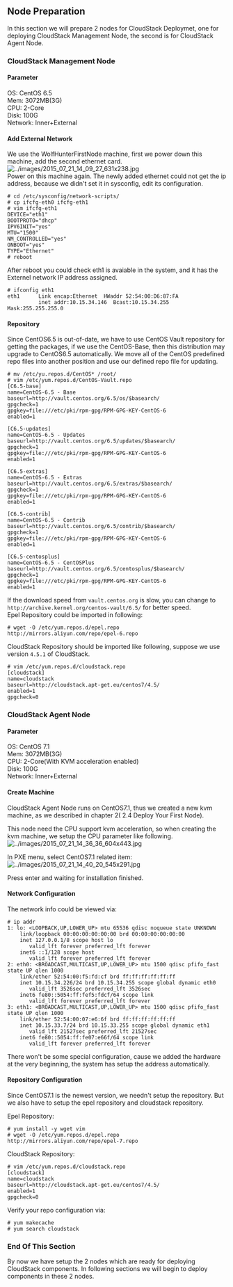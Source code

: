 ## Node Preparation
In this section we will prepare 2 nodes for CloudStack Deploymet, one for deploying CloudStack Management Node, the second is for CloudStack Agent Node.    

### CloudStack Management Node
#### Parameter
OS: CentOS 6.5      
Mem: 3072MB(3G)    
CPU: 2-Core    
Disk: 100G   
Network: Inner+External    

#### Add External Network
We use the WolfHunterFirstNode machine, first we power down this machine, add the second ethernet card.    
![../images/2015_07_21_14_09_27_631x238.jpg](../images/2015_07_21_14_09_27_631x238.jpg)   
Power on this machine again. The newly added ethernet could not get the ip address, because we didn't set it in sysconfig, edit its configuration.     

```
# cd /etc/sysconfig/network-scripts/
# cp ifcfg-eth0 ifcfg-eth1
# vim ifcfg-eth1
DEVICE="eth1"
BOOTPROTO="dhcp"
IPV6INIT="yes"
MTU="1500"
NM_CONTROLLED="yes"
ONBOOT="yes"
TYPE="Ethernet"
# reboot
```

After reboot you could check eth1 is avaiable in the system, and it has the Externel network IP address assigned.   

```
# ifconfig eth1
eth1      Link encap:Ethernet  HWaddr 52:54:00:D6:87:FA  
          inet addr:10.15.34.146  Bcast:10.15.34.255  Mask:255.255.255.0
```
#### Repository 
Since CentOS6.5 is out-of-date, we have to use CentOS Vault repository for getting the packages, if we use the CentOS-Base, then this distribution may upgrade to CentOS6.5 automatically. We move all of the CentOS predefined repo files into another position and use our defined repo file for updating.     

```
# mv /etc/yu.repos.d/CentOS* /root/
# vim /etc/yum.repos.d/CentOS-Vault.repo 
[C6.5-base]
name=CentOS-6.5 - Base
baseurl=http://vault.centos.org/6.5/os/$basearch/
gpgcheck=1
gpgkey=file:///etc/pki/rpm-gpg/RPM-GPG-KEY-CentOS-6
enabled=1

[C6.5-updates]
name=CentOS-6.5 - Updates
baseurl=http://vault.centos.org/6.5/updates/$basearch/
gpgcheck=1
gpgkey=file:///etc/pki/rpm-gpg/RPM-GPG-KEY-CentOS-6
enabled=1

[C6.5-extras]
name=CentOS-6.5 - Extras
baseurl=http://vault.centos.org/6.5/extras/$basearch/
gpgcheck=1
gpgkey=file:///etc/pki/rpm-gpg/RPM-GPG-KEY-CentOS-6
enabled=1

[C6.5-contrib]
name=CentOS-6.5 - Contrib
baseurl=http://vault.centos.org/6.5/contrib/$basearch/
gpgcheck=1
gpgkey=file:///etc/pki/rpm-gpg/RPM-GPG-KEY-CentOS-6
enabled=1

[C6.5-centosplus]
name=CentOS-6.5 - CentOSPlus
baseurl=http://vault.centos.org/6.5/centosplus/$basearch/
gpgcheck=1
gpgkey=file:///etc/pki/rpm-gpg/RPM-GPG-KEY-CentOS-6
enabled=1
```
If the download speed from `vault.centos.org` is slow, you can change to `http://archive.kernel.org/centos-vault/6.5/` for better speed.    
Epel Repository could be imported in following:    

```
# wget -O /etc/yum.repos.d/epel.repo http://mirrors.aliyun.com/repo/epel-6.repo
```

CloudStack Repository should be imported like following, suppose we use version `4.5.1` of CloudStack.   

```
# vim /etc/yum.repos.d/cloudstack.repo
[cloudstack]
name=cloudstack
baseurl=http://cloudstack.apt-get.eu/centos7/4.5/
enabled=1
gpgcheck=0
```

### CloudStack Agent Node
#### Parameter
OS: CentOS 7.1     
Mem: 3072MB(3G)    
CPU: 2-Core(With KVM acceleration enabled)    
Disk: 100G   
Network: Inner+External    

#### Create Machine
CloudStack Agent Node runs on CentOS7.1, thus we created a new kvm machine, as we described in chapter 2( 2.4 Deploy Your First Node). 

This node need the CPU support kvm acceleration, so when creating the kvm machine, we setup the CPU parameter like following.   
![../images/2015_07_21_14_36_36_604x443.jpg](../images/2015_07_21_14_36_36_604x443.jpg)   

In PXE menu, select CentOS7.1 related item:    
![../images/2015_07_21_14_40_20_545x291.jpg](../images/2015_07_21_14_40_20_545x291.jpg)    

Press enter and waiting for installation finished.  

#### Network Configuration 
The network info could be viewed via:    

```
# ip addr 
1: lo: <LOOPBACK,UP,LOWER_UP> mtu 65536 qdisc noqueue state UNKNOWN 
    link/loopback 00:00:00:00:00:00 brd 00:00:00:00:00:00
    inet 127.0.0.1/8 scope host lo
       valid_lft forever preferred_lft forever
    inet6 ::1/128 scope host 
       valid_lft forever preferred_lft forever
2: eth0: <BROADCAST,MULTICAST,UP,LOWER_UP> mtu 1500 qdisc pfifo_fast state UP qlen 1000
    link/ether 52:54:00:f5:fd:cf brd ff:ff:ff:ff:ff:ff
    inet 10.15.34.226/24 brd 10.15.34.255 scope global dynamic eth0
       valid_lft 3526sec preferred_lft 3526sec
    inet6 fe80::5054:ff:fef5:fdcf/64 scope link 
       valid_lft forever preferred_lft forever
3: eth1: <BROADCAST,MULTICAST,UP,LOWER_UP> mtu 1500 qdisc pfifo_fast state UP qlen 1000
    link/ether 52:54:00:07:e6:6f brd ff:ff:ff:ff:ff:ff
    inet 10.15.33.7/24 brd 10.15.33.255 scope global dynamic eth1
       valid_lft 21527sec preferred_lft 21527sec
    inet6 fe80::5054:ff:fe07:e66f/64 scope link 
       valid_lft forever preferred_lft forever
```
There won't be some special configuration, cause we added the hardware at the very beginning, the system has setup the address automatically.   

#### Repository Configuration
Since CentOS7.1 is the newest version, we needn't setup the repository. But we also have to setup the epel repository and cloudstack repository.    

Epel Repository:   

```
# yum install -y wget vim
# wget -O /etc/yum.repos.d/epel.repo http://mirrors.aliyun.com/repo/epel-7.repo
```

CloudStack Repository:    

```
# vim /etc/yum.repos.d/cloudstack.repo
[cloudstack]
name=cloudstack
baseurl=http://cloudstack.apt-get.eu/centos7/4.5/
enabled=1
gpgcheck=0
```
Verify your repo configuration via:    

```
# yum makecache
# yum search cloudstack
```

### End Of This Section
By now we have setup the 2 nodes which are ready for deploying CloudStack components. In following sections we will begin to deploy components in these 2 nodes.     
